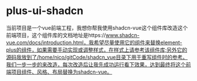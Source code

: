 # plus-ui-shadcn

当前项目是一个vue前端工程，我想你帮我使用shadcn-vue这个组件库改造这个前端项目，这个组件库的文档地址是https://www.shadcn-vue.com/docs/introduction.html，我希望尽量使用它的组件来替换element-plus的组件，如果需要手动实现或调整样式，在样式上请参考该组件库;另外它的源码我放到了/home/nico/gitCode/shadcn_vue目录下用于重写组件时的参考。我们一步一步的来改造，每次改造后让我先成功运行看下效果，达到最终将这个前端项目组件、风格、布局替换为shadcn-vue。
